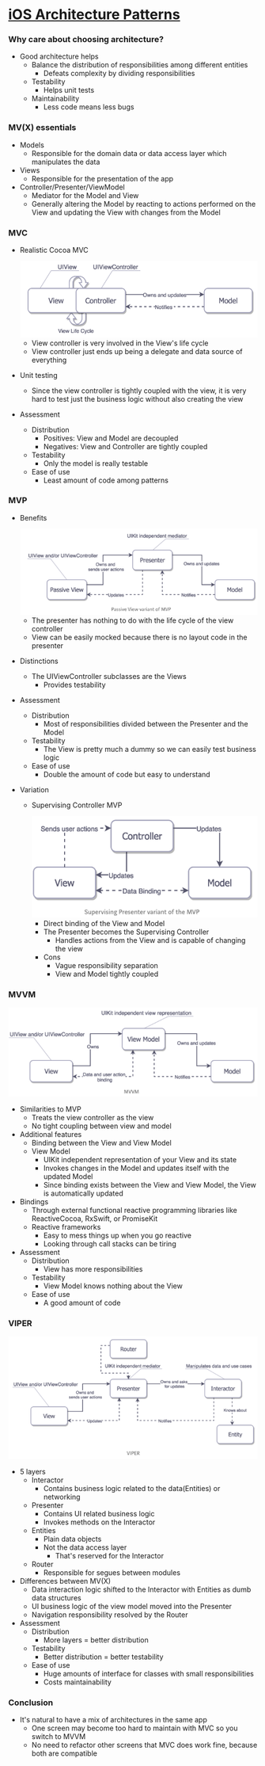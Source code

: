# [iOS Architecture Patterns](https://medium.com/ios-os-x-development/ios-architecture-patterns-ecba4c38de52)

### Why care about choosing architecture?

- Good architecture helps
    - Balance the distribution of responsibilities among different entities
        - Defeats complexity by dividing responsibilities
    - Testability
        - Helps unit tests
    - Maintainability
        - Less code means less bugs

### MV(X) essentials

- Models
    - Responsible for the domain data or data access layer which manipulates the data
- Views
    - Responsible for the presentation of the app
- Controller/Presenter/ViewModel
    - Mediator for the Model and View
    - Generally altering the Model by reacting to actions performed on the View and updating the View with changes from the Model

### MVC

- Realistic Cocoa MVC

    <img src = "mvc.png">

    - View controller is very involved in the View's life cycle
    - View controller just ends up being a delegate and data source of everything
- Unit testing
    - Since the view controller is tightly coupled with the view, it is very hard to test just the business logic without also creating the view
- Assessment
    - Distribution
        - Positives: View and Model are decoupled
        - Negatives: View and Controller are tightly coupled
    - Testability
        - Only the model is really testable
    - Ease of use
        - Least amount of code among patterns

### MVP

- Benefits

    <img src = "mvp.png">

    - The presenter has nothing to do with the life cycle of the view controller
    - View can be easily mocked because there is no layout code in the presenter
- Distinctions
    - The UIViewController subclasses are the Views
        - Provides testability
- Assessment
    - Distribution
        - Most of responsibilities divided between the Presenter and the Model
    - Testability
        - The View is pretty much a dummy so we can easily test business logic
    - Ease of use
        - Double the amount of code but easy to understand
- Variation
    - Supervising Controller MVP

        <img src = "mvpvar.png">

        - Direct binding of the View and Model
        - The Presenter becomes the Supervising Controller
            - Handles actions from the View and is capable of changing the view
        - Cons
            - Vague responsibility separation
            - View and Model tightly coupled

### MVVM

<img src = "mvvm.png">

- Similarities to MVP
    - Treats the view controller as the view
    - No tight coupling between view and model
- Additional features
    - Binding between the View and View Model
    - View Model
        - UIKit independent representation of your View and its state
        - Invokes changes in the Model and updates itself with the updated Model
        - Since binding exists between the View and View Model, the View is automatically updated
- Bindings
    - Through external functional reactive programming libraries like ReactiveCocoa, RxSwift, or PromiseKit
    - Reactive frameworks
        - Easy to mess things up when you go reactive
        - Looking through call stacks can be tiring
- Assessment
    - Distribution
        - View has more responsibilities
    - Testability
        - View Model knows nothing about the View
    - Ease of use
        - A good amount of code

### VIPER

<img src = "viper.png">

- 5 layers
    - Interactor
        - Contains business logic related to the data(Entities) or networking
    - Presenter
        - Contains UI related business logic
        - Invokes methods on the Interactor
    - Entities
        - Plain data objects
        - Not the data access layer
            - That's reserved for the Interactor
    - Router
        - Responsible for segues between modules
- Differences between MV(X)
    - Data interaction logic shifted to the Interactor with Entities as dumb data structures
    - UI business logic of the view model moved into the Presenter
    - Navigation responsibility resolved by the Router
- Assessment
    - Distribution
        - More layers = better distribution
    - Testability
        - Better distribution = better testability
    - Ease of use
        - Huge amounts of interface for classes with small responsibilities
        - Costs maintainability

### Conclusion

- It's natural to have a mix of architectures in the same app
    - One screen may become too hard to maintain with MVC so you switch to MVVM
    - No need to refactor other screens that MVC does work fine, because both are compatible
